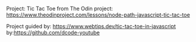 Project: Tic Tac Toe from The Odin project:
    https://www.theodinproject.com/lessons/node-path-javascript-tic-tac-toe

Project guided by:
    https://www.webtips.dev/tic-tac-toe-in-javascript
    by:https://github.com/dcode-youtube